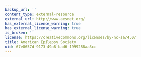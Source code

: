 ```yaml
---
backup_url: ''
content_type: external-resource
external_url: http://www.aesnet.org/
has_external_licence_warning: true
has_external_license_warning: true
is_broken: ''
license: https://creativecommons.org/licenses/by-nc-sa/4.0/
title: American Epilepsy Society
uid: 67e8657d-9173-49a8-bad6-1999288aa3cc
---
```

